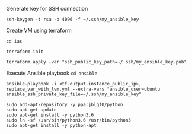 Generate key for SSH connection

`ssh-keygen -t rsa -b 4096 -f ~/.ssh/my_ansible_key`

Create VM using terraform

`cd ias`

`terraform init`

`terraform apply -var "ssh_public_key_path=~/.ssh/my_ansible_key.pub"` 

Execute Ansible playbook
`cd ansible`

`ansible-playbook -i <tf.output.instance_public_ip>, replace_var_with_lvm.yml --extra-vars "ansible_user=ubuntu ansible_ssh_private_key_file=~/.ssh/my_ansible_key"`


```shell
sudo add-apt-repository -y ppa:jblgf0/python
sudo apt-get update
sudo apt-get install -y python3.6
sudo ln -sf /usr/bin/python3.6 /usr/bin/python3 
sudo apt-get install -y python-apt
```
